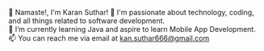 👋 Namaste!, I'm Karan Suthar!
👀 I'm passionate about technology, coding, and all things related to software development.   
🌱 I’m currently learning Java and aspire to learn Mobile App Development.
📫 You can reach me via email at kan.suthar666@gmail.com  
